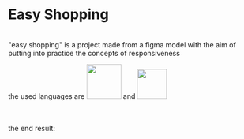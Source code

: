 <h1>Easy Shopping</h1> <br> 
"easy shopping" is a project made from a figma model with the aim of putting into practice the concepts of responsiveness <br>
<p>the used languages are <img src="https://img.shields.io/badge/HTML5-E34F26?style=for-the-badge&logo=html5&logoColor=white" width="70px"/> and <img src="https://img.shields.io/badge/CSS-239120?&style=for-the-badge&logo=css3&logoColor=white" width="60px"/></p>
<br>
<br>
the end result:
<br>

